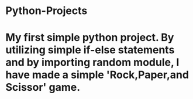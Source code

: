 # Python-Projects
# My first simple python project. By utilizing simple if-else statements and by importing random module, I have made a simple 'Rock,Paper,and Scissor' game.
